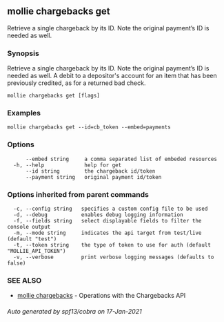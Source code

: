 ## mollie chargebacks get

Retrieve a single chargeback by its ID. Note the original payment’s ID is needed as well.

### Synopsis

Retrieve a single chargeback by its ID. Note the original payment’s ID is needed as well.
A debit to a depositor's account for an item that has been previously credited, as for a returned bad check.

```
mollie chargebacks get [flags]
```

### Examples

```
mollie chargebacks get --id=cb_token --embed=payments
```

### Options

```
      --embed string     a comma separated list of embeded resources
  -h, --help             help for get
      --id string        the chargeback id/token
      --payment string   original payment id/token
```

### Options inherited from parent commands

```
  -c, --config string   specifies a custom config file to be used
  -d, --debug           enables debug logging information
  -f, --fields string   select displayable fields to filter the console output
  -m, --mode string     indicates the api target from test/live (default "test")
  -t, --token string    the type of token to use for auth (default "MOLLIE_API_TOKEN")
  -v, --verbose         print verbose logging messages (defaults to false)
```

### SEE ALSO

* [mollie chargebacks](mollie_chargebacks.md)	 - Operations with the Chargebacks API

###### Auto generated by spf13/cobra on 17-Jan-2021
